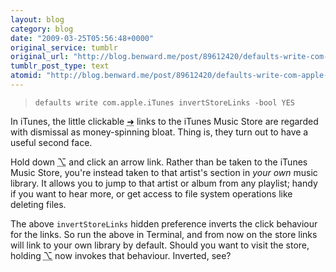 ```yaml
---
layout: blog
category: blog
date: "2009-03-25T05:56:48+0000"
original_service: tumblr
original_url: "http://blog.benward.me/post/89612420/defaults-write-com-apple-itunes"
tumblr_post_type: text
atomid: "http://blog.benward.me/post/89612420/defaults-write-com-apple-itunes"
---
```

>    `defaults write com.apple.iTunes invertStoreLinks -bool YES`

In iTunes, the little clickable <abbr title='right arrow'>➜</abbr> links to the iTunes Music Store are regarded with dismissal as money-spinning bloat. Thing is, they turn out to have a useful second face.

Hold down <abbr title='option'>⌥</abbr> and click an arrow link. Rather than be taken to the iTunes Music Store, you're instead taken to that artist's section in _your own_ music library. It allows you to jump to that artist or album from any playlist; handy if you want to hear more, or get access to file system operations like deleting files.

The above `invertStoreLinks` hidden preference inverts the click behaviour for the links. So run the above in Terminal, and from now on the store links will link to your own library by default. Should you want to visit the store, holding <abbr title='option'>⌥</abbr> now invokes that behaviour. Inverted, see?
